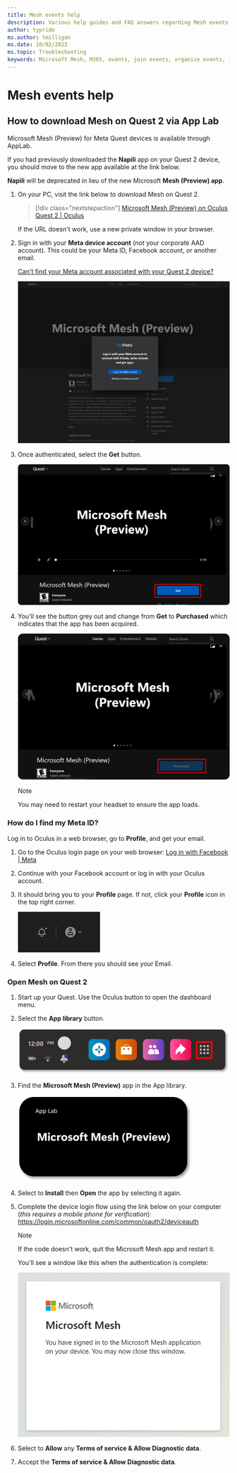 ```yaml
---
title: Mesh events help
description: Various help guides and FAQ answers regarding Mesh events.
author: typride    
ms.author: tmilligan
ms.date: 10/02/2023
ms.topic: Troubleshooting
keywords: Microsoft Mesh, M365, events, join events, organize events, immersive spaces, documentation
---
```


# Mesh events help

## How to download Mesh on Quest 2 via App Lab

Microsoft Mesh (Preview) for Meta Quest devices is available through AppLab.

If you had previously downloaded the **Napili** app on your Quest 2 device, you should move to the new app available at the link below.

**Napili** will be deprecated in lieu of the new Microsoft **Mesh (Preview) app**.

1. On your PC, visit the link below to download Mesh on Quest 2.

    > [!div class="nextstepaction"]
    > [Microsoft Mesh (Preview) on Oculus Quest 2 \| Oculus](https://www.oculus.com/experiences/quest/8919580184782498/)

    If the URL doesn't work, use a new private window in your browser.

2. Sign in with your **Meta device account** (*not* your corporate AAD account). This could be your Meta ID, Facebook account, or another
    email.

    [Can't find your Meta account associated with your Quest 2 device?](#how-do-i-find-my-meta-id)

    ![Diagram Description automatically generated with medium confidence](../user-guide/media/image011.png)

3. Once authenticated, select the **Get** button.

    ![A black background with white text Description automatically generated with medium confidence](../user-guide/media/image013.png)

4. You'll see the button grey out and change from **Get** to **Purchased** which indicates that the app has been acquired.

    ![Log in with your Meta account confirmation page](../user-guide/media/image015.png)

    >[!Note]
    >You may need to restart your headset to ensure the app loads.

### How do I find my Meta ID?

Log in to Oculus in a web browser, go to **Profile**, and get your email.

1. Go to the Oculus login page on your web browser: [Log in with Facebook \| Meta](https://auth.oculus.com/login/)

2. Continue with your Facebook account or log in with your Oculus account.

3. It should bring you to your **Profile** page. If not, click your **Profile** icon in the top right corner.

   ![A screenshot of profile icon](../user-guide/media/image017.png)

4. Select **Profile**. From there you should see your Email.

### Open Mesh on Quest 2

1. Start up your Quest. Use the Oculus button to open the dashboard menu.

1. Select the **App library** button.

    ![the App library button on your Quest menu](../user-guide/media/image020.png)

1. Find the **Microsoft Mesh (Preview)** app in the App library.

    ![A screenshot of Microsoft Mesh (Preview) in the App library](../user-guide/media/image022.png)

1. Select to **Install** then **Open** the app by selecting it again.

1. Complete the device login flow using the link below on your computer (*this requires a mobile phone for verification*): https://login.microsoftonline.com/common/oauth2/deviceauth

    >[!Note]
    >If the code doesn't work, quit the Microsoft Mesh app and restart it.

    You'll see a window like this when the authentication is complete:

    ![A screenshot of a video game Description automatically generated](../user-guide/media/image024.png)

1. Select to **Allow** any **Terms of service & Allow Diagnostic data**.

1. Accept the **Terms of service & Allow Diagnostic data**.
